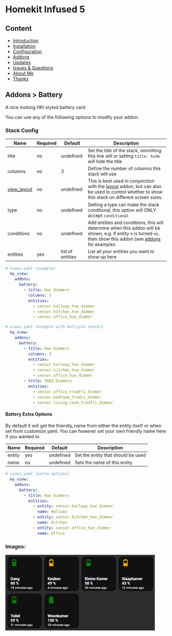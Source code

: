 # Homekit Infused 5

## Content
- [Introduction](../index.md)
- [Installation](../installation.md)
- [Configuration](../configuration.md)
- [Addons](../addons.md)
- [Updates](../updates.md)
- [Issues & Questions](../issues.md)
- [About Me](../about.md)
- [Thanks](../thanks.md)

## Addons > Battery

A nice looking HKI styled battery card

You can use any of the following options to modify your addon.

### Stack Config

| Name | Required | Default | Description |
|----------------------------------|-------------|----------------------|-----------------------------------------------------------------------------------------------------------------------------------------------------------------------------------|
| title | no | undefined | Set the title of the stack, ommitting this line will or setting `title: hide` will hide the title |
| columns | no | 3 | Define the number of columns this stack will use |
| [view_layout](layout.md#view-layout) | no | undefined | This is best used in conjunction with the [layout](layout.md#view-layout) addon, but can also be used to control whether to show this stack on different screen sizes. |
| type | no | undefined | Setting a type can make the stack condtional, this option will ONLY accept `conditional` |
| conditions | no | undefined | Add entities and conditions, this will determine when this addon will be shown, e.g. if entity x is turned `on`, then show this addon (see [addons](../addons.md) for examples |
| entities | yes | list of entities | List all your entities you want to show up here |  

```yaml
# views.yaml (example)
  my_view:
    addons:
      battery:
        - title: Hue Dimmers
          columns: 3
          entities:
            - sensor.hallway_hue_dimmer
            - sensor.kitchen_hue_dimmer
            - sensor.office_hue_dimmer
```
```yaml
# views.yaml (example with multiple stacks)
  my_view:
    addons:
      battery:
        - title: Hue Dimmers
          columns: 3
          entities:
            - sensor.hallway_hue_dimmer
            - sensor.kitchen_hue_dimmer
            - sensor.office_hue_dimmer
        - title: IKEA Dimmers
          entities:
            - sensor.office_tradfri_dimmer
            - sensor.bedroom_tradri_dimmer
            - sensor.living_room_tradfri_dimmer
```

#### Battery Extra Options
By default it will get the friendly_name from either the entity itself or when set from customize.yaml. You can however set your own friendly name here if you wanted to.

| Name | Required | Default | Description |
|----------------------------------|-------------|----------------------|-----------------------------------------------------------------------------------------------------------------------------------------------------------------------------------|
| entity | yes | undefined | Set the entity that should be used |
| name | no | undefined | Sets the name of this entity |

```yaml
# views.yaml (extra options)
  my_view:
    addons:
      battery:
        - title: Hue Dimmers
          entities:
            - entity: sensor.hallway_hue_dimmer
              name: Hallway
            - entity: sensor.kitchen_hue_dimmer
              name: Kitchen
            - entity: sensor.office_hue_dimmer
              name: Office
```

### Images:

![Homekit Infused](../images/hki-battery.png)

